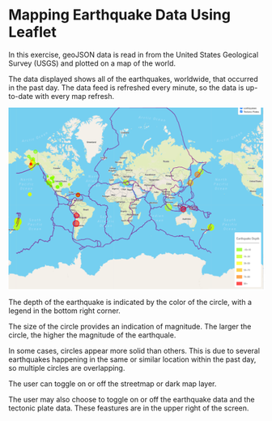 # Mapping Earthquake Data Using Leaflet

In this exercise, geoJSON data is read in from the United States Geological Survey (USGS) and plotted on a map of the world.

The data displayed shows all of the earthquakes, worldwide, that occurred in the past day.  The data feed is refreshed every minute, so the data is up-to-date with every map refresh.

![](earthquake_map.png)

The depth of the earthquake is indicated by the color of the circle, with a legend in the bottom right corner.

The size of the circle provides an indication of magnitude.  The larger the circle,  the higher the magnitude of the earthquale.

In some cases, circles appear more solid than others.  This is due to several earthquakes happening in the same or similar location within the past day, so multiple circles are overlapping.

The user can toggle on or off the streetmap or dark map layer.

The user may also choose to toggle on or off the earthquake data and the tectonic plate data.  These feastures are in the upper right of the screen.